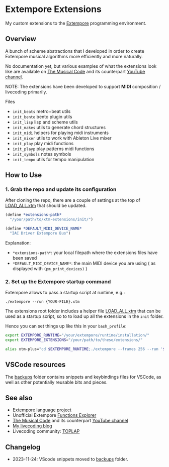 # Extempore Extensions

My custom extensions to the [Extempore](https://extemporelang.github.io/) programming environment.

## Overview

A bunch of scheme abstractions that I developed in order to create Extempore musical algorithms more efficiently and more naturally. 

No documentation yet, but various examples of what the extensions look like are available on [The Musical Code](https://github.com/lambdamusic/The-Musical-Code) and its counterpart [YouTube channel](https://www.youtube.com/channel/UCanqSICbxzRNEZGMlu8qfyw).  

NOTE: The extensions have been developed to support **MIDI** composition / livecoding primarily.

Files 

* `init_beats` metro+beat utils
* `init_bento` bento plugin utils
* `init_lisp` lisp and scheme utils 
* `init_makes` utils to generate chord structures
* `init_midi` helpers for playing midi instruments
* `init_mixer` utils to work with Ableton Live mixer
* `init_play` play midi functions
* `init_playp` play patterns midi functions
* `init_symbols` notes symbols 
* `init_tempo` utils for tempo manipulation 


## How to Use

### 1. Grab the repo and update its configuration

After cloning the repo, there are a couple of settings at the top of [LOAD_ALL.xtm](https://github.com/lambdamusic/extempore-extensions/blob/main/LOAD_ALL.xtm) that should be updated.

```scheme
(define *extensions-path* 
  "/your/path/to/xtm-extensions/init/")

(define *DEFAULT_MIDI_DEVICE_NAME* 
  "IAC Driver Extempore Bus")
```

Explanation: 

* `*extensions-path*`: your local filepath where the extensions files have been saved
* `*DEFAULT_MIDI_DEVICE_NAME*`: the main MIDI device you are using ( as displayed with `(pm_print_devices)` ) 


### 2. Set up the Extempore startup command

Extempore allows to pass a startup script at runtime, e.g.: 

```
./extempore --run {YOUR-FILE}.xtm
```

The extensions root folder includes a helper file [LOAD_ALL.xtm](https://github.com/lambdamusic/extempore-extensions/blob/main/LOAD_ALL.xtm) that can be used as a startup script, so to to load up all the extensions in the `init` folder. 

Hence you can set things up like this in your `bash_profile`: 

```bash
export EXTEMPORE_RUNTIME="/your/extempore/runtime/installation/"
export EXTEMPORE_EXTENSIONS="/your/path/to/these/extensions/"

alias xtm-plus="cd $EXTEMPORE_RUNTIME;./extempore --frames 256 --run '$EXTEMPORE_EXTENSIONS'LOAD_ALL.xtm"
```


## VSCode resources

The [backups](backups/) folder contains snippets and keybindings files for VSCode, as well as other potentially reusable bits and pieces. 


## See also

- [Extempore language project](https://github.com/digego/extempore)
- Unofficial Extempore [Functions Explorer](https://extempore.michelepasin.org/) 
- [The Musical Code](https://github.com/lambdamusic/The-Musical-Code) and its counterpart [YouTube channel](https://www.youtube.com/channel/UCanqSICbxzRNEZGMlu8qfyw)
- [My livecoding blog](https://www.michelepasin.org/words/index.html%3Ftag=algorithmiccomposition&type=all.html)
- Livecoding community: [TOPLAP](https://toplap.org/about/)

## Changelog

* 2023-11-24: VScode snippets moved to [backups](backups/vscode-snippets/) folder.